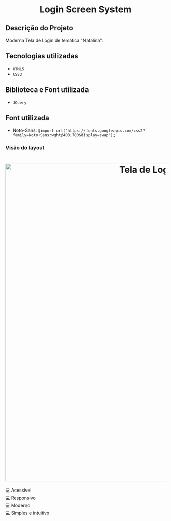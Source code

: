 <h1 align="center">Login Screen System</h1>

<h2>Descrição do Projeto</h2>
<p>Moderna Tela de Login de temática "Natalina".</p>

<h2>Tecnologias utilizadas</h2>

- `HTML5`
- `CSS3`

<h2>Biblioteca e Font utilizada</h2>

- `JQuery`

<h2>Font utilizada</h2>

- Noto-Sans: `@import url('https://fonts.googleapis.com/css2?family=Noto+Sans:wght@400;700&display=swap');`

<h3>Visão do layout</h3>
<h1 align="center">
    <img alt="Tela de Login Natalina" src="https://user-images.githubusercontent.com/91090285/193484766-e7021c74-68d7-4aa9-80d1-c215b6b09e5b.png" width=1000px" />
    

</h1>
                                                                               
 💻 Acessivel<br>
 💻 Responsivo<br>
 💻 Moderno<br>
 💻 Simples e intuitivo<br>
